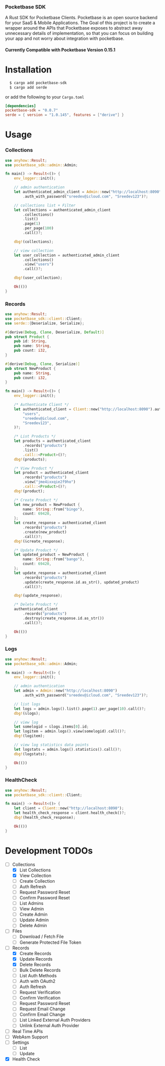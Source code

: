 ### Pocketbase SDK

A Rust SDK for Pocketbase Clients. Pocketbase is an open source backend for your SaaS & Mobile Applications. The Goal of this project is to create a wrapper around the APIs that Pocketbase exposes to abstract away unnecessary details of implementation, so that you can focus on building your app and not worry about integration with pocketbase.  

#### Currently Compatible with Pocketbase Version 0.15.1

# Installation

```bash
  $ cargo add pocketbase-sdk
  $ cargo add serde
```
or add the following to your `Cargo.toml`

```toml
[dependencies]
pocketbase-sdk = "0.0.7"
serde = { version = "1.0.145", features = ["derive"] }
```

# Usage

### Collections

```rust
use anyhow::Result;
use pocketbase_sdk::admin::Admin;

fn main() -> Result<()> {
    env_logger::init();

    // admin authentication
    let authenticated_admin_client = Admin::new("http://localhost:8090")
        .auth_with_password("sreedev@icloud.com", "Sreedev123")?;

    // collections list + Filter
    let collections = authenticated_admin_client
        .collections()
        .list()
        .page(1)
        .per_page(100)
        .call()?;

    dbg!(collections);

    // view collection
    let user_collection = authenticated_admin_client
        .collections()
        .view("users")
        .call()?;

    dbg!(user_collection);

    Ok(())
}
```

### Records
```rust
use anyhow::Result;
use pocketbase_sdk::client::Client;
use serde::{Deserialize, Serialize};

#[derive(Debug, Clone, Deserialize, Default)]
pub struct Product {
    pub id: String,
    pub name: String,
    pub count: i32,
}

#[derive(Debug, Clone, Serialize)]
pub struct NewProduct {
    pub name: String,
    pub count: i32,
}

fn main() -> Result<()> {
    env_logger::init();

    /* Authenticate Client */
    let authenticated_client = Client::new("http://localhost:8090").authenticate_with_password(
        "users",
        "sreedev@icloud.com",
        "Sreedev123",
    )?;

    /* List Products */
    let products = authenticated_client
        .records("products")
        .list()
        .call::<Product>()?;
    dbg!(products);

    /* View Product */
    let product = authenticated_client
        .records("products")
        .view("jme4ixxqie2f9ho")
        .call::<Product>()?;
    dbg!(product);

    /* Create Product */
    let new_product = NewProduct {
        name: String::from("bingo"),
        count: 69420,
    };
    let create_response = authenticated_client
        .records("products")
        .create(new_product)
        .call()?;
    dbg!(&create_response);

    /* Update Product */
    let updated_product = NewProduct {
        name: String::from("bango"),
        count: 69420,
    };
    let update_response = authenticated_client
        .records("products")
        .update(create_response.id.as_str(), updated_product)
        .call()?;

    dbg!(update_response);

    /* Delete Product */
    authenticated_client
        .records("products")
        .destroy(create_response.id.as_str())
        .call()?;

    Ok(())
}
```

### Logs

```rust
use anyhow::Result;
use pocketbase_sdk::admin::Admin;

fn main() -> Result<()> {
    env_logger::init();

    // admin authentication
    let admin = Admin::new("http://localhost:8090")
        .auth_with_password("sreedev@icloud.com", "Sreedev123")?;

    // list logs
    let logs = admin.logs().list().page(1).per_page(10).call()?;
    dbg!(&logs);

    // view log
    let somelogid = &logs.items[0].id;
    let logitem = admin.logs().view(somelogid).call()?;
    dbg!(logitem);

    // view log statistics data points
    let logstats = admin.logs().statistics().call()?;
    dbg!(logstats);

    Ok(())
}
```

### HealthCheck

```rust
use anyhow::Result;
use pocketbase_sdk::client::Client;

fn main() -> Result<()> {
    let client = Client::new("http://localhost:8090");
    let health_check_response = client.health_check()?;
    dbg!(health_check_response);

    Ok(())
}
```

# Development TODOs

* [ ] Collections
    * [x] List Collections
    * [x] View Collection
    * [ ] Create Collection
    * [ ] Auth Refresh
    * [ ] Request Password Reset
    * [ ] Confirm Password Reset
    * [ ] List Admins
    * [ ] View Admin
    * [ ] Create Admin
    * [ ] Update Admin
    * [ ] Delete Admin
* [ ] Files
    * [ ] Download / Fetch File
    * [ ] Generate Protected File Token
* [ ] Records
    * [x] Create Records
    * [x] Update Records
    * [x] Delete Records
    * [ ] Bulk Delete Records
    * [ ] List Auth Methods
    * [ ] Auth with OAuth2
    * [ ] Auth Refresh
    * [ ] Request Verification
    * [ ] Confirm Verification
    * [ ] Request Password Reset
    * [ ] Request Email Change
    * [ ] Confirm Email Change
    * [ ] List Linked External Auth Providers
    * [ ] Unlink External Auth Provider
* [ ] Real Time APIs
* [ ] WebAsm Support
* [ ] Settings
    * [ ] List
    * [ ] Update
* [x] Health Check
